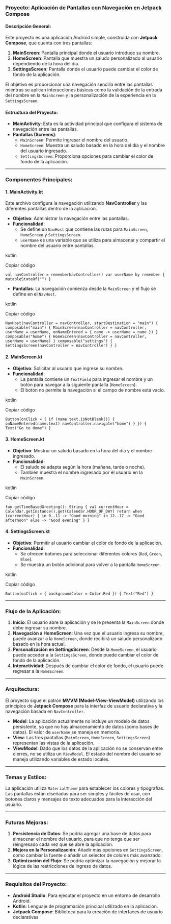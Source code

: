 ### **Proyecto: Aplicación de Pantallas con Navegación en Jetpack Compose**

#### **Descripción General:**

Este proyecto es una aplicación Android simple, construida con **Jetpack Compose**, que cuenta con tres pantallas:

1.  **MainScreen**: Pantalla principal donde el usuario introduce su nombre.
2.  **HomeScreen**: Pantalla que muestra un saludo personalizado al usuario dependiendo de la hora del día.
3.  **SettingsScreen**: Pantalla donde el usuario puede cambiar el color de fondo de la aplicación.

El objetivo es proporcionar una navegación sencilla entre las pantallas mientras se aplican interacciones básicas como la validación de la entrada del nombre en la `MainScreen` y la personalización de la experiencia en la `SettingsScreen`.

#### **Estructura del Proyecto:**

-   **MainActivity**: Esta es la actividad principal que configura el sistema de navegación entre las pantallas.
-   **Pantallas (Screens)**:
    -   `MainScreen`: Permite ingresar el nombre del usuario.
    -   `HomeScreen`: Muestra un saludo basado en la hora del día y el nombre del usuario ingresado.
    -   `SettingsScreen`: Proporciona opciones para cambiar el color de fondo de la aplicación.

* * * * *

### **Componentes Principales:**

#### 1\. **MainActivity.kt**

Este archivo configura la navegación utilizando **NavController** y las diferentes pantallas dentro de la aplicación.

-   **Objetivo**: Administrar la navegación entre las pantallas.
-   **Funcionalidad**:
    -   Se define un `NavHost` que contiene las rutas para `MainScreen`, `HomeScreen` y `SettingsScreen`.
    -   `userName` es una variable que se utiliza para almacenar y compartir el nombre del usuario entre pantallas.

kotlin

Copiar código

`val navController = rememberNavController()
var userName by remember { mutableStateOf("") }`

-   **Pantallas**: La navegación comienza desde la `MainScreen` y el flujo se define en el `NavHost`.

kotlin

Copiar código

`NavHost(navController = navController, startDestination = "main") {
    composable("main") {
        MainScreen(navController = navController, userName = userName, onNameEntered = { name ->
            userName = name
        })
    }
    composable("home") {
        HomeScreen(navController = navController, userName = userName)
    }
    composable("settings") {
        SettingsScreen(navController = navController)
    }
}`

#### 2\. **MainScreen.kt**

-   **Objetivo**: Solicitar al usuario que ingrese su nombre.
-   **Funcionalidad**:
    -   La pantalla contiene un `TextField` para ingresar el nombre y un botón para navegar a la siguiente pantalla (`HomeScreen`).
    -   El botón no permite la navegación si el campo de nombre está vacío.

kotlin

Copiar código

`Button(onClick = {
    if (name.text.isNotBlank()) {
        onNameEntered(name.text)
        navController.navigate("home")
    }
}) {
    Text("Go to Home")
}`

#### 3\. **HomeScreen.kt**

-   **Objetivo**: Mostrar un saludo basado en la hora del día y el nombre ingresado.
-   **Funcionalidad**:
    -   El saludo se adapta según la hora (mañana, tarde o noche).
    -   También muestra el nombre ingresado por el usuario en la `MainScreen`.

kotlin

Copiar código

`fun getTimeBasedGreeting(): String {
    val currentHour = Calendar.getInstance().get(Calendar.HOUR_OF_DAY)
    return when (currentHour) {
        in 0..11 -> "Good morning"
        in 12..17 -> "Good afternoon"
        else -> "Good evening"
    }
}`

#### 4\. **SettingsScreen.kt**

-   **Objetivo**: Permitir al usuario cambiar el color de fondo de la aplicación.
-   **Funcionalidad**:
    -   Se ofrecen botones para seleccionar diferentes colores (`Red`, `Green`, `Blue`).
    -   Se muestra un botón adicional para volver a la pantalla `HomeScreen`.

kotlin

Copiar código

`Button(onClick = { backgroundColor = Color.Red }) {
    Text("Red")
}`

* * * * *

### **Flujo de la Aplicación:**

1.  **Inicio**: El usuario abre la aplicación y se le presenta la `MainScreen` donde debe ingresar su nombre.
2.  **Navegación a HomeScreen**: Una vez que el usuario ingresa su nombre, puede avanzar a la `HomeScreen`, donde recibirá un saludo personalizado basado en la hora actual.
3.  **Personalización en SettingsScreen**: Desde la `HomeScreen`, el usuario puede acceder a la `SettingsScreen`, donde puede cambiar el color de fondo de la aplicación.
4.  **Interactividad**: Después de cambiar el color de fondo, el usuario puede regresar a la `HomeScreen`.

* * * * *

### **Arquitectura:**

El proyecto sigue el patrón **MVVM (Model-View-ViewModel)** utilizando los principios de **Jetpack Compose** para la interfaz de usuario declarativa y la navegación basada en `NavController`.

-   **Model**: La aplicación actualmente no incluye un modelo de datos persistente, ya que no hay almacenamiento de datos (como bases de datos). El valor de `userName` se maneja en memoria.
-   **View**: Las tres pantallas (`MainScreen`, `HomeScreen`, `SettingsScreen`) representan las vistas de la aplicación.
-   **ViewModel**: Dado que los datos de la aplicación no se conservan entre cierres, no se utiliza un `ViewModel`. El estado del nombre del usuario se maneja utilizando variables de estado locales.

* * * * *

### **Temas y Estilos:**

La aplicación utiliza `MaterialTheme` para establecer los colores y tipografías. Las pantallas están diseñadas para ser simples y fáciles de usar, con botones claros y mensajes de texto adecuados para la interacción del usuario.

* * * * *

### **Futuras Mejoras:**

1.  **Persistencia de Datos**: Se podría agregar una base de datos para almacenar el nombre del usuario, para que no tenga que ser reingresado cada vez que se abre la aplicación.
2.  **Mejora en la Personalización**: Añadir más opciones en `SettingsScreen`, como cambiar la fuente o añadir un selector de colores más avanzado.
3.  **Optimización del Flujo**: Se podría optimizar la navegación y mejorar la lógica de las restricciones de ingreso de datos.

* * * * *

### **Requisitos del Proyecto:**

-   **Android Studio**: Para ejecutar el proyecto en un entorno de desarrollo Android.
-   **Kotlin**: Lenguaje de programación principal utilizado en la aplicación.
-   **Jetpack Compose**: Biblioteca para la creación de interfaces de usuario declarativas
